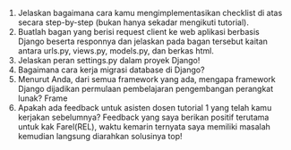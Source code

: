 1. Jelaskan bagaimana cara kamu mengimplementasikan checklist di atas secara step-by-step (bukan hanya sekadar mengikuti tutorial).
2. Buatlah bagan yang berisi request client ke web aplikasi berbasis Django beserta responnya dan jelaskan pada bagan tersebut kaitan antara urls.py, views.py, models.py, dan berkas html.
3. Jelaskan peran settings.py dalam proyek Django!
4. Bagaimana cara kerja migrasi database di Django?
5. Menurut Anda, dari semua framework yang ada, mengapa framework Django dijadikan permulaan pembelajaran pengembangan perangkat lunak?
   Frame
7. Apakah ada feedback untuk asisten dosen tutorial 1 yang telah kamu kerjakan sebelumnya?
   Feedback yang saya berikan positif terutama untuk kak Farel(REL), waktu kemarin ternyata saya memiliki masalah kemudian langsung diarahkan solusinya top!
